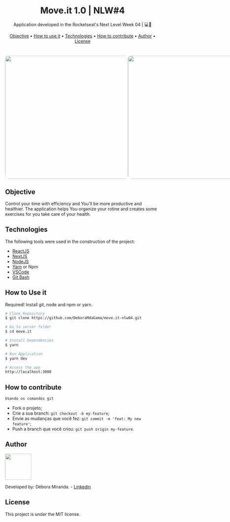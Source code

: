 <h1 align="center">
    Move.it 1.0 | NLW#4
</h1>
<p align="center"> Application developed in the Rocketseat's Next Level Week 04 | 💻🚀 </p>

<p align="center">
 <a href="#objective">Objective</a> •
 <a href="#usage">How to use it</a> •
 <a href="#technologies">Technologies</a> • 
 <a href="#contribution">How to contribute</a> • 
 <a href="#author">Author</a> • 
 <a href="#license">License</a>
</p>

<h1 align="center">
<div style="display: flex; flex-direction: row;">
  <img width="400" style="border-radius: 10px" height="auto" alt="" title="" src="" />
  <img width="400" style="border-radius: 10px" height="auto" alt="" title="" src="" />
  <div>
  <div style="display: flex; flex-direction: row;">
   <img width="400" style="border-radius: 10px" height="auto" alt="" title="" src="" />
   <img width="400" style="border-radius: 10px" height="auto" alt="" title="" src="" />
</h1>


<h2 id="objective" > Objective </h2>

Control your time with efficiency and You'll be more productive and healthier. The application helps You organize your rotine and creates some exercises for you take care of your health.

<h2 id="technologies"> Technologies </h2>

The following tools were used in the construction of the project:

- [ReactJS](https://reactjs.org)
- [NextJS](https://nextjs.org)
- [NodeJS](https://nodejs.org/en/)
- [Yarn](https://yarnpkg.com) or Npm
- [VSCode](https://code.visualstudio.com)
- [Git Bash](https://gitforwindows.org/)

<h2 id="usage" > How to Use it</h2>

Required! Install git, node and npm or yarn.

```bash
# Clone Repository
$ git clone https://github.com/DeboraMdaGama/move.it-nlw04.git

# Go to server folder
$ cd move.it

# Install Dependencies
$ yarn

# Run Application
$ yarn dev

# Access the app
http://localhost:3000
```

<h2 id="contribution"> How to contribute </h2>

```bash
Usando os comandos git
```
- Fork o projeto;
- Crie a sua branch: `git checkout -b my-feature`;
- Envie as mudanças que você fez: `git commit -m 'feat: My new feature'`;
- Push a branch que você criou: `git push origin my-feature`.

<h2 id="author"> Author </h2> 

<img src="https://github.com/deboraMdaGama.png" width="85px" height="85px" alt=""></img> 

Developed by: Débora Miranda. - [Linkedin](https://www.linkedin.com/in/debora-gama/)


<h2 id="license"> License </h2>

This project is under the MIT license.
